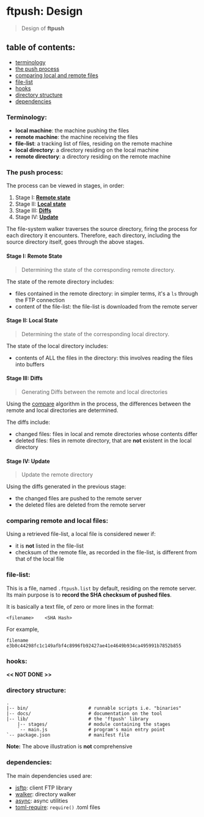 # ftpush: Design

> Design of **ftpush**


## table of contents:

* [terminology](#terminology)
* [the push process](#process)
* [comparing local and remote files](#compare)
* [file-list](#filelist)
* [hooks](#hooks)
* [directory structure](#directory-structure)
* [dependencies](#deps)


<a name="terminology"></a>
### Terminology:

* **local machine**: the machine pushing the files
* **remote machine**: the machine receiving the files
* **file-list**: a tracking list of files, residing on the remote machine
* **local directory**: a directory residing on the local machine
* **remote directory**: a directory residing on the remote machine


<a name="process"></a>
### The push process:

The process can be viewed in stages, in order:

1. Stage I: [**Remote state**](#stage-remote-state)
2. Stage II: [**Local state**](#stage-local-state)
3. Stage III: [**Diffs**](#stage-diffs)
4. Stage IV: [**Update**](#stage-update)

The file-system walker traverses the source directory, firing the process
for each directory it encounters. Therefore, each directory, including
the source directory itself, goes through the above stages.

<a name="stage-remote-state"></a>
#### Stage I: Remote State

> Determining the state of the corresponding remote directory.

The state of the remote directory includes:

* files contained in the remote directory: in simpler terms, it's a `ls`
  through the FTP connection
* content of the file-list: the file-list is downloaded from the remote
  server


<a name="stage-local-state"></a>
#### Stage II: Local State

> Determining the state of the corresponding local directory.

The state of the local directory includes:

* contents of ALL the files in the directory: this involves reading the files
  into buffers


<a name="stage-diffs"></a>
#### Stage III: Diffs

> Generating Diffs between the remote and local directories

Using the [compare](#compare) algorithm in the process, the differences
between the remote and local directories are determined.

The diffs include:

* changed files: files in local and remote directories whose contents differ
* deleted files: files in remote directory, that are **not** existent in the
  local directory


<a name="stage-update"></a>
#### Stage IV: Update

> Update the remote directory

Using the diffs generated in the previous stage:

* the changed files are pushed to the remote server
* the deleted files are deleted from the remote server


<a name="compare"></a>
### comparing remote and local files:

Using a retrieved file-list, a local file is considered newer if:

* it is **not** listed in the file-list
* checksum of the remote file, as recorded in the file-list, is
  different from that of the local file



<a name="filelist"></a>
### file-list:

This is a file, named `.ftpush.list` by default, residing on the remote
server. Its main purpose is to **record the SHA checksum of pushed files**.

It is basically a text file, of zero or more lines in the format:

```
<filename>    <SHA Hash>
```

For example,

```
filename    e3b0c44298fc1c149afbf4c8996fb92427ae41e4649b934ca495991b7852b855
```


<a name="hooks"></a>
### hooks:

**<< NOT DONE >>**



<a name="directory-structure"></a>
### directory structure:

```
.
|-- bin/                      # runnable scripts i.e. "binaries"
|-- docs/                     # documentation on the tool
|-- lib/                      # the 'ftpush' library
    |-- stages/               # module containing the stages
    `-- main.js               # program's main entry point
`-- package.json              # manifest file
```

**Note:** The above illustration is **not** comprehensive


<a name="dependencies"></a>
### dependencies:

The main dependencies used are:

* [jsftp][jsftp]: client FTP library
* [walker][walker]: directory walker
* [async][async]: async utilities
* [toml-require][toml-require]: `require()` .toml files

[jsftp]:https://github.com/sergi/jsftp
[walker]:https://github.com/daaku/nodejs-walker
[async]:https://github.com/caolan/async
[toml-require]:https://github.com/BinaryMuse/toml-require


